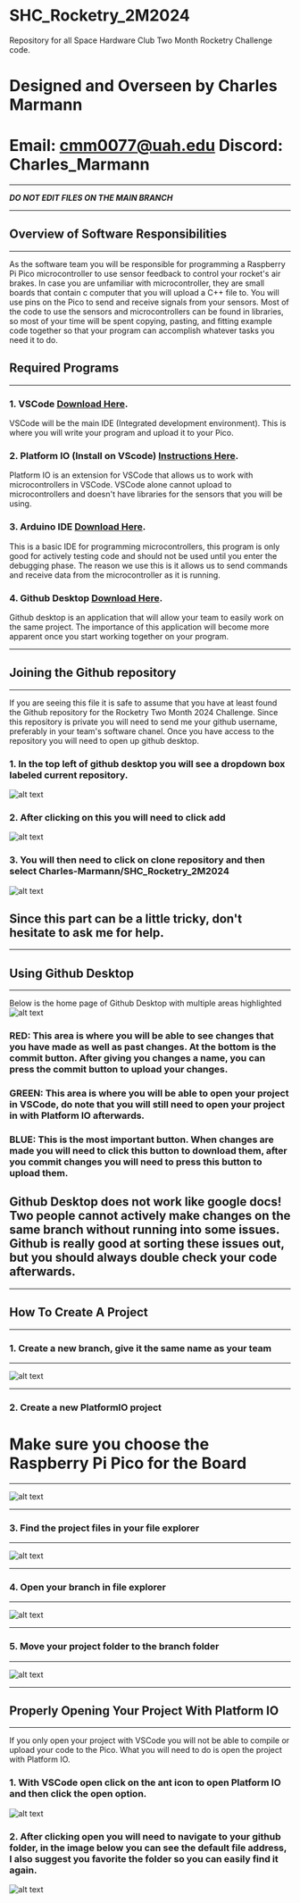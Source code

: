# SHC_Rocketry_2M2024
Repository for all Space Hardware Club Two Month Rocketry Challenge code.

# Designed and Overseen by Charles Marmann 
# Email: cmm0077@uah.edu Discord: Charles_Marmann

*****************************************************
***DO NOT EDIT FILES ON THE MAIN BRANCH***
*****************************************************

## Overview of Software Responsibilities
------------------------------------
As the software team you will be responsible for programming a Raspberry Pi Pico microcontroller to use sensor feedback to control your rocket's air brakes.
In case you are unfamiliar with microcontroller, they are small boards that contain c computer that you will upload a C++ file to. You will use pins on the Pico to send and receive signals from your sensors. Most of the code to use the sensors and microcontrollers can be found in libraries, so most of your time will be spent copying, pasting, and fitting example code together so that your program can accomplish whatever tasks you need it to do.

## Required Programs
-----------------------
### 1. VSCode [Download Here](https://code.visualstudio.com/download).
VSCode will be the main IDE (Integrated development environment). This is where you will write your program and upload it to your Pico.
### 2. Platform IO (Install on VScode) [Instructions Here](https://platformio.org/install/ide?install=vscode).
Platform IO is an extension for VSCode that allows us to work with microcontrollers in VSCode. VSCode alone cannot upload to microcontrollers and doesn't have libraries for the sensors that you will be using.
### 3. Arduino IDE [Download Here](https://www.arduino.cc/en/software).
This is a basic IDE for programming microcontrollers, this program is only good for actively testing code and should not be used until you enter the debugging phase. The reason we use this is it allows us to send commands and receive data from the microcontroller as it is running.
### 4. Github Desktop [Download Here](https://desktop.github.com/download/).
Github desktop is an application that will allow your team to easily work on the same project. The importance of this application will become more apparent once you start working together on your program.

***********************************************************************************************************************
## Joining the Github repository
----------------------------
If you are seeing this file it is safe to assume that you have at least found the Github repository for the Rocketry Two Month 2024 Challenge. Since this repository is private you will need to send me your github username, preferably in your team's software chanel. Once you have access to the repository you will need to open up github desktop.
### 1. In the top left of github desktop you will see a dropdown box labeled current repository.
![alt text](image-5.png)
### 2. After clicking on this you will need to click add
![alt text](image-6.png)
### 3. You will then need to click on clone repository and then select Charles-Marmann/SHC_Rocketry_2M2024
![alt text](image-7.png)
## Since this part can be a little tricky, don't hesitate to ask me for help.

***********************************************************************************************************************
## Using Github Desktop
------------------------
Below is the home page of Github Desktop with multiple areas highlighted
![alt text](image-8.png)
### RED: This area is where you will be able to see changes that you have made as well as past changes. At the bottom is the commit button. After giving you changes a name, you can press the commit button to upload your changes.
### GREEN: This area is where you will be able to open your project in VSCode, do note that you will still need to open your project in with Platform IO afterwards.
### BLUE: This is the most important button. When changes are made you will need to click this button to download them, after you commit changes you will need to press this button to upload them.
## Github Desktop does not work like google docs! Two people cannot actively make changes on the same branch without running into some issues. Github is really good at sorting these issues out, but you should always double check your code afterwards.

***********************************************************************************************************************
## How To Create A Project
-----------------------
### 1. Create a new branch, give it the same name as your team
***********************************************************************************************************************
![alt text](image-1.png)
***********************************************************************************************************************
### 2. Create a new PlatformIO project
# Make sure you choose the Raspberry Pi Pico for the Board
***********************************************************************************************************************
![alt text](image-2.png)
***********************************************************************************************************************
### 3. Find the project files in your file explorer
***********************************************************************************************************************
![alt text](image-3.png)
***********************************************************************************************************************
### 4. Open your branch in file explorer
***********************************************************************************************************************
![alt text](Image-4-1.png)
***********************************************************************************************************************
### 5. Move your project folder to the branch folder
***********************************************************************************************************************
![alt text](image-4.png)
***********************************************************************************************************************
## Properly Opening Your Project With Platform IO
--------------------------------------------------
If you only open your project with VSCode you will not be able to compile or upload your code to the Pico.
What you will need to do is open the project with Platform IO.
### 1. With VSCode open click on the ant icon to open Platform IO and then click the open option.
![alt text](image-10.png)
### 2. After clicking open you will need to navigate to your github folder, in the image below you can see the default file address, I also suggest you favorite the folder so you can easily find it again.
![alt text](image-11.png)



